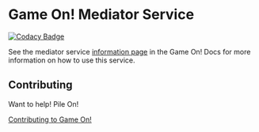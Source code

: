 # Game On! Mediator Service

[![Codacy Badge](https://api.codacy.com/project/badge/grade/0635f617e5d2455ca24ba2fe5873a1ec)](https://www.codacy.com/app/gameontext/gameon-mediator)

See the mediator service [information page](https://gameontext.gitbooks.io/gameon-gitbook/content/microservices/mediator.html) in the Game On! Docs for more information on how to use this service.


## Contributing

Want to help! Pile On! 

[Contributing to Game On!](https://github.com/gameontext/gameon/blob/master/CONTRIBUTING.md)
